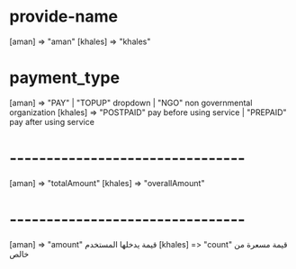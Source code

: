 # provide-name

[aman] => "aman"
[khales] => "khales"

# payment_type

[aman] => "PAY" | "TOPUP" dropdown | "NGO" non governmental organization
[khales] => "POSTPAID" pay before using service | "PREPAID" pay after using service

# --------------------------------

[aman] => "totalAmount"
[khales] => "overallAmount"

# --------------------------------

[aman] => "amount" قيمة يدخلها المستخدم
[khales] => "count" قيمة مسعرة من خالص
